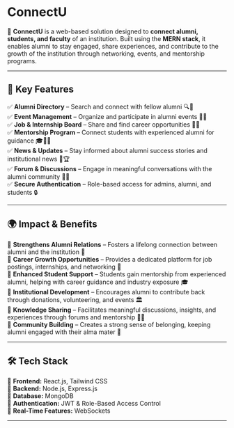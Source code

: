 # ConnectU

🚀 **ConnectU** is a web-based solution designed to **connect alumni, students, and faculty** of an institution. Built using the **MERN stack**, it enables alumni to stay engaged, share experiences, and contribute to the growth of the institution through networking, events, and mentorship programs.  

---

## 🌟 Key Features  

✅ **Alumni Directory** – Search and connect with fellow alumni 🔍👥  
✅ **Event Management** – Organize and participate in alumni events 📅🎉  
✅ **Job & Internship Board** – Share and find career opportunities 💼🚀  
✅ **Mentorship Program** – Connect students with experienced alumni for guidance 🎓👨‍🏫  
✅ **News & Updates** – Stay informed about alumni success stories and institutional news 📰🏆  
✅ **Forum & Discussions** – Engage in meaningful conversations with the alumni community 💬📢  
✅ **Secure Authentication** – Role-based access for admins, alumni, and students 🔒  

---

## 🌍 Impact & Benefits  

🎯 **Strengthens Alumni Relations** – Fosters a lifelong connection between alumni and the institution 🤝  
🎯 **Career Growth Opportunities** – Provides a dedicated platform for job postings, internships, and networking 💼  
🎯 **Enhanced Student Support** – Students gain mentorship from experienced alumni, helping with career guidance and industry exposure 🎓  
🎯 **Institutional Development** – Encourages alumni to contribute back through donations, volunteering, and events 🏛️  
🎯 **Knowledge Sharing** – Facilitates meaningful discussions, insights, and experiences through forums and mentorship 🧠💡  
🎯 **Community Building** – Creates a strong sense of belonging, keeping alumni engaged with their alma mater 🏫  

---

## 🛠️ Tech Stack  

🔹 **Frontend:** React.js, Tailwind CSS  
🔹 **Backend:** Node.js, Express.js  
🔹 **Database:** MongoDB  
🔹 **Authentication:** JWT & Role-Based Access Control  
🔹 **Real-Time Features:** WebSockets  

---
